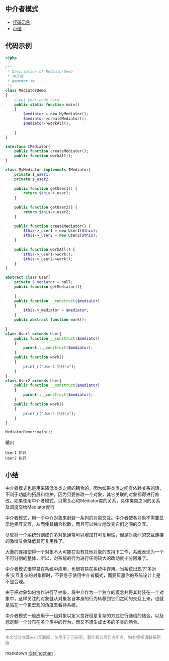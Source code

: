 中介者模式
----
<!-- TOC -->

- [代码示例](#代码示例)
- [小结](#小结)

<!-- /TOC -->

## 代码示例

```php
<?php

/**
 * Description of MediatorDemo
 * 中介者
 * @author jm
 */
class MediatorDemo
{
    //put your code here
    public static function main()
    {
        $mediator = new MyMediator();
        $mediator->createMediator();
        $mediator->workAll();
                
    }
}

interface IMediator{
    public function createMediator();  
    public function workAll();     
}

class MyMediator implements IMediator{
    private $_user1;  
    private $_user2;  
      
    public function getUser1() {  
        return $this->_user1;  
    }  
  
    public function getUser2() {  
        return $this->_user2;  
    }  
  
    public function createMediator() {  
        $this->_user1 = new User1($this);  
        $this->_user2 = new User2($this);  
    }  
  
    public function workAll() {  
        $this->_user1->work();  
        $this->_user2->work();  
    }      
}

abstract class User{
    private $_mediator = null;
    public function getMediator(){
        
    }
    public function __construct($mediator)
    {
        $this->_mediator = $mediator;
    }
    public abstract function work();
    
}
class User1 extends User{
    public function __construct($mediator)
    {
        parent::__construct($mediator);
    }
    public function work()
    {
        print_r("User1 执行\n");
    }
}
class User2 extends User{
    public function __construct($mediator)
    {
        parent::__construct($mediator);
    }
    public function work()
    {
        print_r("User2 执行\n");
    }
}

MediatorDemo::main();

```
输出
```
User1 执行
User2 执行
```

## 小结

中介者模式也是用来降低类类之间的耦合的，因为如果类类之间有依赖关系的话，不利于功能的拓展和维护，因为只要修改一个对象，其它关联的对象都得进行修改。如果使用中介者模式，只需关心和Mediator类的关系，具体类类之间的关系及调度交给Mediator就行

中介者模式，用一个中介对象来封装一系列的对象交互。中介者使各对象不需要显示地相互交互，从而使其耦合松散，而且可以独立地改变它们之间的交互。


尽管将一个系统分割成许多对象通常可以增加其可复用性，但是对象间的交互连接的激增又会降低其可复用性了。

大量的连接使得一个对象不大可能在没有其他对象的支持下工作，系统表现为一个不可分割的整体，所以，对系统的行为进行任何较大的改动就十分困难了。

中介者模式很容易在系统中应用，也很容易在系统中误用。当系统出现了‘多对多’交互复杂的对象群时，不要急于使用中介者模式，而要反思你的系统设计上是不是合理。

由于把对象如何协作进行了抽象，将中介作为一个独立的概念并将其封装在一个对象中，这样关注的对象就从对象各自本身的行为转移到它们之间的交互上来，也就是站在一个更宏观的角度去看待系统。

中介者模式一般应用于一组对象以定义良好但是复杂的方式进行通信的结合，以及想定制一个分布在多个类中的行为，而又不想生成太多的子类的场合。

----
<font size=2 color='grey'>本文部分收藏来自互联网，仅用于学习研究，著作权归原作者所有，如有侵权请联系删除</font>

markdown [@tsingchan](https://github.com/tsingchan) 